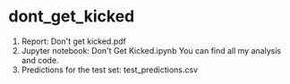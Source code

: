 # dont_get_kicked
1. Report: Don't get kicked.pdf 
2. Jupyter notebook:  Don't Get Kicked.ipynb 
                      You can find all my analysis and code.
3. Predictions for the test set: test_predictions.csv
